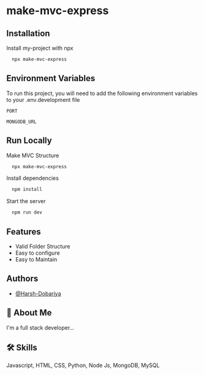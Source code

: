 
# make-mvc-express


## Installation

Install my-project with npx

```bash
  npx make-mvc-express
```
    
## Environment Variables

To run this project, you will need to add the following environment variables to your .env.development file

`PORT`

`MONGODB_URL`
## Run Locally

Make MVC Structure

```bash
  npx make-mvc-express
```

Install dependencies

```bash
  npm install
```

Start the server

```bash
  npm run dev
```


## Features

- Valid Folder Structure
- Easy to configure
- Easy to Maintain


## Authors

- [@Harsh-Dobariya](https://github.com/Harsh-Dobariya)


## 🚀 About Me
I'm a full stack developer...


## 🛠 Skills
Javascript, HTML, CSS, Python, Node Js, MongoDB, MySQL


